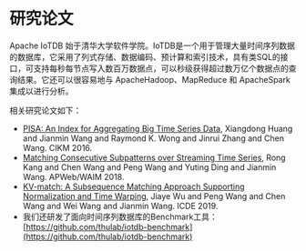 <!--

    Licensed to the Apache Software Foundation (ASF) under one
    or more contributor license agreements.  See the NOTICE file
    distributed with this work for additional information
    regarding copyright ownership.  The ASF licenses this file
    to you under the Apache License, Version 2.0 (the
    "License"); you may not use this file except in compliance
    with the License.  You may obtain a copy of the License at

        http://www.apache.org/licenses/LICENSE-2.0

    Unless required by applicable law or agreed to in writing,
    software distributed under the License is distributed on an
    "AS IS" BASIS, WITHOUT WARRANTIES OR CONDITIONS OF ANY
    KIND, either express or implied.  See the License for the
    specific language governing permissions and limitations
    under the License.

-->

# 研究论文

Apache IoTDB 始于清华大学软件学院。IoTDB是一个用于管理大量时间序列数据的数据库，它采用了列式存储、数据编码、预计算和索引技术，具有类SQL的接口，可支持每秒每节点写入数百万数据点，可以秒级获得超过数万亿个数据点的查询结果。它还可以很容易地与 ApacheHadoop、MapReduce 和 ApacheSpark 集成以进行分析。

相关研究论文如下：

* [PISA: An Index for Aggregating Big Time Series Data](https://dl.acm.org/citation.cfm?id=2983775&dl=ACM&coll=DL), Xiangdong Huang and Jianmin Wang and Raymond K. Wong and Jinrui Zhang and Chen Wang. CIKM 2016.
* [Matching Consecutive Subpatterns over Streaming Time Series](https://link.springer.com/chapter/10.1007/978-3-319-96893-3_8), Rong Kang and Chen Wang and Peng Wang and Yuting Ding and Jianmin Wang. APWeb/WAIM 2018.
* [KV-match: A Subsequence Matching Approach Supporting Normalization and Time Warping](https://www.semanticscholar.org/paper/KV-match%3A-A-Subsequence-Matching-Approach-and-Time-Wu-Wang/9ed84cb15b7e5052028fc5b4d667248713ac8592), Jiaye Wu and Peng Wang and Chen Wang and Wei Wang and Jianmin Wang. ICDE 2019.
* 我们还研发了面向时间序列数据库的Benchmark工具： [https://github.com/thulab/iotdb-benchmark](https://github.com/thulab/iotdb-benchmark)
